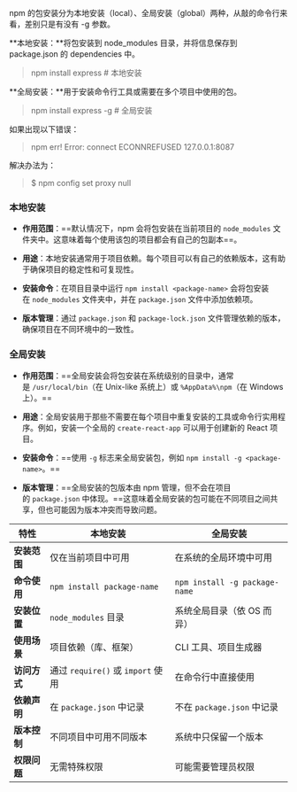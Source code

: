 npm 的包安装分为本地安装（local）、全局安装（global）两种，从敲的命令行来看，差别只是有没有 -g 参数。

**本地安装：**将包安装到 node_modules 目录，并将信息保存到 package.json 的 dependencies 中。

> npm install express          # 本地安装

**全局安装：**用于安装命令行工具或需要在多个项目中使用的包。

> npm install express -g   # 全局安装

如果出现以下错误：

> npm err! Error: connect ECONNREFUSED 127.0.0.1:8087 

解决办法为：

> $ npm config set proxy null

### 本地安装

- **作用范围**：==默认情况下，npm 会将包安装在当前项目的 `node_modules` 文件夹中。这意味着每个使用该包的项目都会有自己的包副本==。
    
- **用途**：本地安装通常用于项目依赖。每个项目可以有自己的依赖版本，这有助于确保项目的稳定性和可复现性。
    
- **安装命令**：在项目目录中运行 `npm install <package-name>` 会将包安装在 `node_modules` 文件夹中，并在 `package.json` 文件中添加依赖项。
    
- **版本管理**：通过 `package.json` 和 `package-lock.json` 文件管理依赖的版本，确保项目在不同环境中的一致性。
    

### 全局安装

- **作用范围**：==全局安装会将包安装在系统级别的目录中，通常是 `/usr/local/bin`（在 Unix-like 系统上）或 `%AppData%\npm`（在 Windows 上）。==
    
- **用途**：全局安装用于那些不需要在每个项目中重复安装的工具或命令行实用程序。例如，安装一个全局的 `create-react-app` 可以用于创建新的 React 项目。
    
- **安装命令**：==使用 `-g` 标志来全局安装包，例如 `npm install -g <package-name>`。==
    
- **版本管理**：==全局安装的包版本由 npm 管理，但不会在项目的 `package.json` 中体现。==这意味着全局安装的包可能在不同项目之间共享，但也可能因为版本冲突而导致问题。

|特性|本地安装|全局安装|
|---|---|---|
|**安装范围**|仅在当前项目中可用|在系统的全局环境中可用|
|**命令使用**|`npm install package-name`|`npm install -g package-name`|
|**安装位置**|`node_modules` 目录|系统全局目录（依 OS 而异）|
|**使用场景**|项目依赖（库、框架）|CLI 工具、项目生成器|
|**访问方式**|通过 `require()` 或 `import` 使用|在命令行中直接使用|
|**依赖声明**|在 `package.json` 中记录|不在 `package.json` 中记录|
|**版本控制**|不同项目中可用不同版本|系统中只保留一个版本|
|**权限问题**|无需特殊权限|可能需要管理员权限|